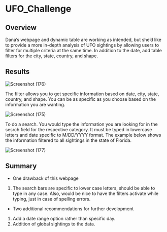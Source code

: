 # UFO_Challenge
## Overview
Dana’s webpage and dynamic table are working as intended, but she’d like to provide a more in-depth analysis of UFO sightings by allowing users to filter for multiple criteria at the same time. In addition to the date, add table filters for the city, state, country, and shape.
## Results

![Screenshot (176)](https://user-images.githubusercontent.com/101649525/187099706-3655ecc6-9beb-4ada-92e3-d36d4de7a80f.png)

The filter allows you to get specific information based on date, city, state, country, and shape. You can be as specific as you choose based on the information you are wanting.

![Screenshot (175)](https://user-images.githubusercontent.com/101649525/187099737-bfb9962b-fb8d-4555-ad51-e57a52799ac7.png)

To do a search. You would type the information you are looking for in the sesrch field for the respective category. It must be typed in lowercase letters and date specific to M/DD/YYYY format. 
The example below shows the information filtered to all sightings in the state of Florida.

![Screenshot (177)](https://user-images.githubusercontent.com/101649525/187099825-cae2b76b-4655-4beb-be9a-c1eef16de51d.png)

## Summary
- One drawback of this webpage
1. The search bars are specific to lower case letters, should be able to type in any case. Also, would be nice to have the filters activate while typing, just in case of spelling errors.

- Two additional recommendations for further development
1. Add a date range option rather than specific day.
2. Addition of global sightings to the data.
